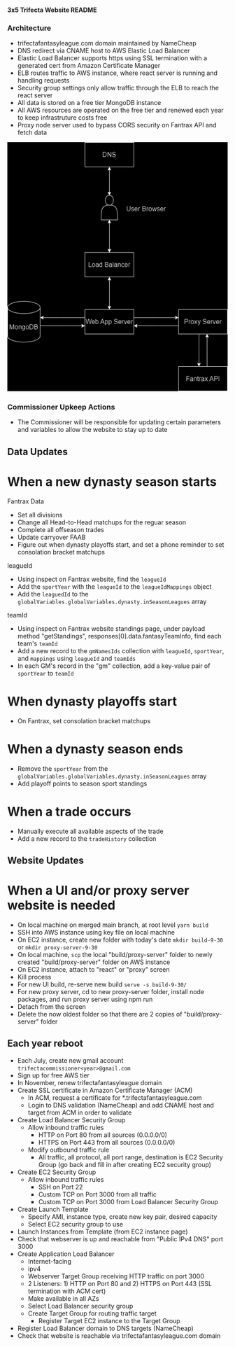 #### 3x5 Trifecta Website README

### Architecture

- trifectafantasyleague.com domain maintained by NameCheap
- DNS redirect via CNAME host to AWS Elastic Load Balancer
- Elastic Load Balancer supports https using SSL termination with a generated cert from Amazon Certificate Manager
- ELB routes traffic to AWS instance, where react server is running and handling requests
- Security group settings only allow traffic through the ELB to reach the react server
- All data is stored on a free tier MongoDB instance
- All AWS resources are operated on the free tier and renewed each year to keep infrastruture costs free
- Proxy node server used to bypass CORS security on Fantrax API and fetch data

![Architecture Diagram](src/resources/images/3x5-website-architecture-diagram.png "Architecture Diagram")

### Commissioner Upkeep Actions

- The Commissioner will be responsible for updating certain parameters and variables to allow the website to stay up to date

## Data Updates

# When a new dynasty season starts

Fantrax Data

- Set all divisions
- Change all Head-to-Head matchups for the reguar season
- Complete all offseason trades
- Update carryover FAAB
- Figure out when dynasty playoffs start, and set a phone reminder to set consolation bracket matchups

leagueId

- Using inspect on Fantrax website, find the `leagueId`
- Add the `sportYear` with the `leagueId` to the `leagueIdMappings` object
- Add the `leaguedId` to the `globalVariables.globalVariables.dynasty.inSeasonLeagues` array

teamId

- Using inspect on Fantrax website standings page, under payload method "getStandings", responses[0].data.fantasyTeamInfo, find each team's `teamId`
- Add a new record to the `gmNamesIds` collection with `leagueId`, `sportYear`, and `mappings` using `leagueId` and `teamIds`
- In each GM's record in the "gm" collection, add a key-value pair of `sportYear` to `teamId`

# When dynasty playoffs start

- On Fantrax, set consolation bracket matchups

# When a dynasty season ends

- Remove the `sportYear` from the `globalVariables.globalVariables.dynasty.inSeasonLeagues` array
- Add playoff points to season sport standings

# When a trade occurs

- Manually execute all available aspects of the trade
- Add a new record to the `tradeHistory` collection

## Website Updates

# When a UI and/or proxy server website is needed

- On local machine on merged main branch, at root level `yarn build`
- SSH into AWS instance using key file on local machine
- On EC2 instance, create new folder with today's date `mkdir build-9-30` or `mkdir proxy-server-9-30`
- On local machine, `scp` the local "build/proxy-server" folder to newly created "build/proxy-server" folder on AWS instance
- On EC2 instance, attach to "react" or "proxy" screen
- Kill process
- For new UI build, re-serve new build `serve -s build-9-30/`
- For new proxy server, cd to new proxy-server folder, install node packages, and run proxy server using npm run
- Detach from the screen
- Delete the now oldest folder so that there are 2 copies of "build/proxy-server" folder

## Each year reboot

- Each July, create new gmail account `trifectacommissioner<year>@gmail.com`
- Sign up for free AWS tier
- In November, renew trifectafantasyleague domain
- Create SSL certificate in Amazon Certificate Manager (ACM)
  - In ACM, request a certificate for \*.trifectafantasyleague.com
  - Login to DNS validation (NameCheap) and add CNAME host and target from ACM in order to validate
- Create Load Balancer Security Group
  - Allow inbound traffic rules
    - HTTP on Port 80 from all sources (0.0.0.0/0)
    - HTTPS on Port 443 from all sources (0.0.0.0/0)
  - Modify outbound traffic rule
    - All traffic, all protocol, all port range, destination is EC2 Security Group (go back and fill in after creating EC2 security group)
- Create EC2 Security Group
  - Allow inbound traffic rules
    - SSH on Port 22
    - Custom TCP on Port 3000 from all traffic
    - Custom TCP on Port 3000 from Load Balancer Security Group
- Create Launch Template
  - Specify AMI, instance type, create new key pair, desired capacity
  - Select EC2 security group to use
- Launch Instances from Template (from EC2 instance page)
- Check that webserver is up and reachable from "Public IPv4 DNS" port 3000
- Create Application Load Balancer
  - Internet-facing
  - ipv4
  - Webserver Target Group receiving HTTP traffic on port 3000
  - 2 Listeners: 1) HTTP on Port 80 and 2) HTTPS on Port 443 (SSL termination with ACM cert)
  - Make available in all AZs
  - Select Load Balancer security group
  - Create Target Group for routing traffic target
    - Register Target EC2 instance to the Target Group
- Register Load Balancer domain to DNS targets (NameCheap)
- Check that website is reachable via trifectafantasyleague.com domain

